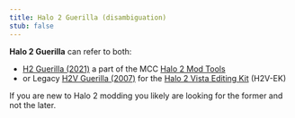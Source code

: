 ```yaml
---
title: Halo 2 Guerilla (disambiguation)
stub: false
---
```

**Halo 2 Guerilla** can refer to both:
* [H2 Guerilla (2021)](~h2-guerilla) a part of the MCC [Halo 2 Mod Tools](~h2-ek)
* or Legacy [H2V Guerilla (2007)](~h2v-guerilla) for the [Halo 2 Vista Editing Kit](~h2v-ek) (H2V-EK)

If you are new to Halo 2 modding you likely are looking for the former and not the later.
